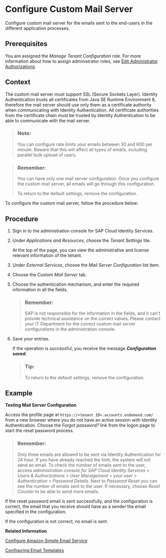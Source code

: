 <!-- loio56cab62fe326483b83a64271f60fef0b -->

# Configure Custom Mail Server

Configure custom mail server for the emails sent to the end-users in the different application processes.



<a name="loio56cab62fe326483b83a64271f60fef0b__prereq_nht_ncc_ffb"/>

## Prerequisites

You are assigned the *Manage Tenant Configuration* role. For more information about how to assign administrator roles, see [Edit Administrator Authorizations](edit-administrator-authorizations-86ee374.md).



## Context

The custom mail server must support SSL \(Secure Sockets Layer\). Identity Authentication trusts all certificates from Java SE Runtime Environment 8, therefore the mail server should use only them as a certificate authority when communicating with Identity Authentication. All certificate authorities from the certificate chain must be trusted by Identity Authentication to be able to communicate with the mail server.

> ### Note:  
> You can configure rate limits your emails between 30 and 600 per minute. Beware that this will affect all types of emails, including parallel bulk upload of users.

> ### Remember:  
> You can have only one mail server configuration. Once you configure the custom mail server, all emails will go through this configuration.
> 
> To return to the default settings, remove the configuration.

To configure the custom mail server, follow the procedure below:



## Procedure

1.  Sign in to the administration console for SAP Cloud Identity Services.

2.  Under *Applications and Resources*, choose the *Tenant Settings* tile.

    At the top of the page, you can view the administrative and license relevant information of the tenant.

3.  Under *External Services*, choose the *Mail Server Configuration* list item.

4.  Choose the *Custom Mail Server* tab.

5.  Choose the authentication mechanism, and enter the required information in all the fields.

    > ### Remember:  
    > SAP is not responsible for the information in the fields, and it can't provide technical assistance on the correct values. Please contact your IT Department for the correct custom mail server configurations in the administration console.

6.  Save your entries.

    If the operation is successful, you receive the message ***Configuration saved***.

    > ### Tip:  
    > To return to the default settings, remove the configuration.




## Example

**Testing Mail Server Configuration**

Access the profile page at `https://<tenant ID>.accounts.ondemand.com/` from a new browser where you do not have an active session with Identity Authentication. Choose the *Forgot password?* link from the logon page to start the reset password process.

> ### Remember:  
> Only three emails are allowed to be sent via Identity Authentication for 24 hour. If you have already reached the limit, the system will not send an email. To check the number of emails sent to the user, access *administration console for SAP Cloud Identity Services* \> *Users & Authorizations* \> *User Management* \> *your user* \> *Authentication* \> *Password Details*. Next to *Password Reset* you can see the number of emails sent to the user. If necessary, choose *Reset Counter* to be able to send more emails.

If the reset password email is sent successfully, and the configuration is correct, the email that you receive should have as a sender the email specified in the configuration.

If the configuration is not correct, no email is sent.

**Related Information**  


[Configure Amazon Simple Email Service](configure-amazon-simple-email-service-9153d6e.md "Configure mail server for the emails sent to the end users in the different application processes.")

[Configuring Email Templates](configuring-email-templates-b2afbcd.md "Tenant administrators can use the default or a custom email template set for the application processes.")

